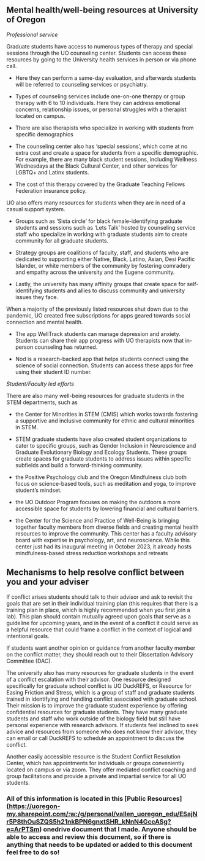 ## Mental health/well-being resources at University of Oregon 

_Professional service_

Graduate students have access to numerous types of therapy and special sessions through the UO counseling center. 
Students can access these resources by going to the University health services in person or via phone call.  

* Here they can perform a same-day evaluation, and afterwards students will be referred to counseling services or psychiatry.  
 
 * Types of counseling services include one-on-one therapy or group therapy with 6 to 10 individuals.
   Here they can address emotional concerns, relationship issues, or personal struggles with a therapist located on campus.  
 
* There are also therapists who specialize in working with students from specific demographics 
 
* The counseling center also has ‘special sessions’, which come at no extra cost and create a space for students
  from a specific demographic. For example, there are many black student sessions, including Wellness Wednesdays at the
  Black Cultural Center, and other services for LGBTQ+ and Latinx students. 
 
* The cost of this therapy covered by the Graduate Teaching Fellows Federation insurance policy.  


UO also offers many resources for students when they are in need of a casual support system.  

* Groups such as ‘Sista circle’ for black female-identifying graduate students and sessions such as ‘Lets Talk’
  hosted by counseling service staff who specialize in working with graduate students aim to create community for
  all graduate students. 
 
* Strategy groups are coalitions of faculty, staff, and students who are dedicated to supporting either Native, Black,
  Latino, Asian, Desi Pacific Islander, or white members of the community by fostering comradery and empathy across
  the university and the Eugene community.  
 
* Lastly, the university has many affinity groups that create space for self-identifying students and allies to discuss
  community and university issues they face.  


When a majority of the previously listed resources shut down due to the pandemic, UO created free
subscriptions for apps geared towards social connection and mental health.  
* The app WellTrack students can manage depression and anxiety. Students can share their app progress with UO therapists now that in-person counseling has returned.  
 
* Nod is a research-backed app that helps students connect using the science of social connection. Students can access these apps for free using their student ID number. 
 

_Student/Faculty led efforts_

There are also many well-being resources for graduate students in the STEM departments, such as

* the Center for Minorities in STEM (CMIS) which works towards fostering a supportive and inclusive
  community for ethnic and cultural minorities in STEM. 
 
* STEM graduate students have also created student organizations to cater to specific groups, such as Gender Inclusion
  in Neuroscience and Graduate Evolutionary Biology and Ecology Students. These groups create spaces for graduate
  students to address issues within specific subfields and build a forward-thinking community. 
 
* the Positive Psychology club and the Oregon Mindfulness club both focus on science-based tools, such as meditation
  and yoga, to improve student’s mindset.  
 
* the UO Outdoor Program focuses on making the outdoors a more accessible space for students by lowering financial
  and cultural barriers. 
 
* the Center for the Science and Practice of Well-Being is bringing together faculty members from diverse fields and
  creating mental health resources to improve the community. This center has a faculty advisory board with expertise in
  psychology, art, and neuroscience. While this center just had its inaugural meeting in October 2023, it already hosts
  mindfulness-based stress reduction workshops and retreats  



## Mechanisms to help resolve conflict between you and your adviser 

If conflict arises students should talk to their advisor and ask to revisit the goals that are set in their individual 
training plan (this requires that there is a training plan in place, which is highly recommended when you first join a lab). 
This plan should contain mutually agreed upon goals that serve as a guideline for upcoming years, and in the event of a 
conflict it could serve as a helpful resource that could frame a conflict in the context of logical and intentional goals.  
 
If students want another opinion or guidance from another faculty member on the conflict matter, they should reach out to 
their Dissertation Advisory Committee (DAC).  
 
The university also has many resources for graduate students in the event of a conflict escalation with their advisor. 
One resource designed specifically for graduate school conflict is UO DuckREFS, or Resource for Easing Friction and Stress,
which is a group of staff and graduate students trained in identifying and handling conflict associated with graduate school.
Their mission is to improve the graduate student experience by offering confidential resources for graduate students. 
They have many graduate students and staff who work outside of the biology field but still have personal experience 
with research advisors. If students feel inclined to seek advice and resources from someone who does not know their advisor, 
they can email or call DuckREFS to schedule an appointment to discuss the conflict.  
 
Another easily accessible resource is the Student Conflict Resolution Center, which has appointments for individuals or 
groups conveniently located on campus or via zoom. They offer mediated conflict coaching and group 
facilitations and provide a private and impartial service for all UO students.  


### All of this information is located in this [Public Resources] (https://uoregon-my.sharepoint.com/:w:/g/personal/vallen_uoregon_edu/ESajNr5P8thOuSZQS5h21nkBPN6gnxtSHR_kNnN4GccASg?e=ArPTSm) onedrive document that I made. Anyone should be able to access and review this document, so if there is anything that needs to be updated or added to this document feel free to do so!

